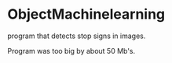 # ObjectMachinelearning
program that detects stop signs in images.

Program was too big by about 50 Mb's.
